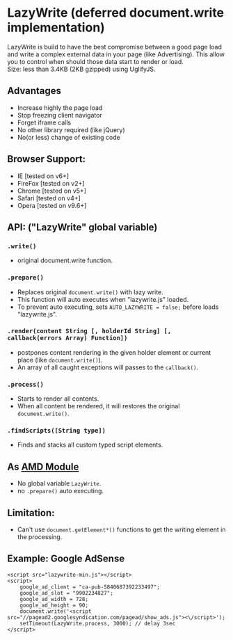 # LazyWrite (deferred document.write implementation)

LazyWrite is build to have the best compromise between a good page load and write a complex external data in your page (like Advertising).
This allow you to control when should those data start to render or load.<br>
Size: less than 3.4KB (2KB gzipped) using UglifyJS.

## Advantages
* Increase highly the page load
* Stop freezing client navigator
* Forget iframe calls
* No other library required (like jQuery)
* No(or less) change of existing code

## Browser Support:
* IE      [tested on v6+]
* FireFox [tested on v2+]
* Chrome  [tested on v5+]
* Safari  [tested on v4+]
* Opera   [tested on v9.6+]

## API: ("LazyWrite" global variable)

### `.write()`
* original document.write function.

### `.prepare()`
* Replaces original `document.write()` with lazy write.
* This function will auto executes when "lazywrite.js" loaded.
* To prevent auto executing, sets `AUTO_LAZYWRITE = false;` before loads "lazywrite.js".

### `.render(content String [, holderId String] [, callback(errors Array) Function])`
* postpones content rendering in the given holder element or current place (like `document.write()`).
* An array of all caught exceptions will passes to the `callback()`.

### `.process()`
* Starts to render all contents.
* When all content be rendered, it will restores the original `document.write()`.

### `.findScripts([String type])`
* Finds and stacks all custom typed script elements.

## As [AMD Module](http://wiki.commonjs.org/wiki/Modules/AsynchronousDefinition)
* No global variable `LazyWrite`.
* no `.prepare()` auto executing.

## Limitation:
* Can't use `document.getElement*()` functions to get the writing element in the processing.

## Example: Google AdSense
    <script src="lazywrite-min.js"></script>
    <script>
        google_ad_client = "ca-pub-5840687392233497";
        google_ad_slot = "9902234827";
        google_ad_width = 728;
        google_ad_height = 90;
        document.write('<script src="//pagead2.googlesyndication.com/pagead/show_ads.js"><\/script>');
        setTimeout(LazyWrite.process, 3000); // delay 3sec
    </script>
